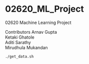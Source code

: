 # 02620_ML_Project
02620 Machine Learning Project

Contributors
Arnav Gupta   
Ketaki Ghatole  
Aditi Sarathy   
Mirudhula Mukandan  

```bash
./get_data.sh
```
